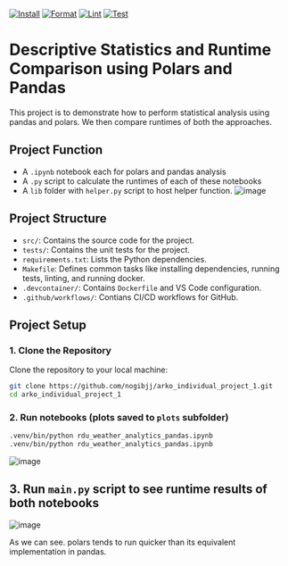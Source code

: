 [![Install](https://github.com/nogibjj/arko_individual_project_1/actions/workflows/install.yml/badge.svg)](https://github.com/nogibjj/arko_individual_project_1/actions/workflows/install.yml)
[![Format](https://github.com/nogibjj/arko_individual_project_1/actions/workflows/format.yml/badge.svg)](https://github.com/nogibjj/arko_individual_project_1/actions/workflows/format.yml)
[![Lint](https://github.com/nogibjj/arko_individual_project_1/actions/workflows/lint.yml/badge.svg)](https://github.com/nogibjj/arko_individual_project_1/actions/workflows/lint.yml)
[![Test](https://github.com/nogibjj/arko_individual_project_1/actions/workflows/test.yml/badge.svg)](https://github.com/nogibjj/arko_individual_project_1/actions/workflows/test.yml)

# Descriptive Statistics and Runtime Comparison using Polars and Pandas

This project is to demonstrate how to perform statistical analysis using pandas and polars. We then compare runtimes of both the approaches.

## Project Function
- A `.ipynb` notebook each for polars and pandas analysis
- A `.py` script to calculate the runtimes of each of these notebooks
- A `lib` folder with `helper.py` script to host helper function.
![image](https://github.com/user-attachments/assets/e1c744a5-6d48-40a9-b0ba-59b5a72f85a0)


## Project Structure

- `src/`: Contains the source code for the project.
- `tests/`: Contains the unit tests for the project.
- `requirements.txt`: Lists the Python dependencies.
- `Makefile`: Defines common tasks like installing dependencies, running tests, linting, and running docker.
- `.devcontainer/`: Contains `Dockerfile` and VS Code configuration.
- `.github/workflows/`: Contians CI/CD workflows for GitHub.

## Project Setup
### 1. Clone the Repository

Clone the repository to your local machine:

```bash
git clone https://github.com/nogibjj/arko_individual_project_1.git
cd arko_individual_project_1
```

### 2. Run notebooks (plots saved to `plots` subfolder)

```bash
.venv/bin/python rdu_weather_analytics_pandas.ipynb
.venv/bin/python rdu_weather_analytics_pandas.ipynb
```
![image](https://github.com/user-attachments/assets/f31f7760-baff-4d1b-a77e-a70596355295)


## 3. Run `main.py` script to see runtime results of both notebooks

![image](https://github.com/user-attachments/assets/7f7cd744-0ce0-42b4-9839-ae67f3f8e4be)

As we can see. polars tends to run quicker than its equivalent implementation in pandas.






